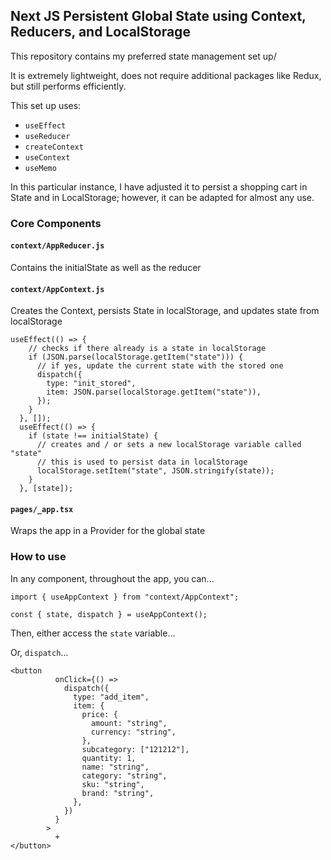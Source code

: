 ## Next JS Persistent Global State using Context, Reducers, and LocalStorage

This repository contains my preferred state management set up/

It is extremely lightweight, does not require additional packages like Redux, but still performs efficiently.

This set up uses:

- `useEffect`
- `useReducer`
- `createContext`
- `useContext`
- `useMemo`

In this particular instance, I have adjusted it to persist a shopping cart in State and in LocalStorage; however, it can be adapted for almost any use.

### Core Components

#### `context/AppReducer.js`

Contains the initialState as well as the reducer

#### `context/AppContext.js`

Creates the Context, persists State in localStorage, and updates state from localStorage

```
useEffect(() => {
    // checks if there already is a state in localStorage
    if (JSON.parse(localStorage.getItem("state"))) {
      // if yes, update the current state with the stored one
      dispatch({
        type: "init_stored",
        item: JSON.parse(localStorage.getItem("state")),
      });
    }
  }, []);
  useEffect(() => {
    if (state !== initialState) {
      // creates and / or sets a new localStorage variable called "state"
      // this is used to persist data in localStorage
      localStorage.setItem("state", JSON.stringify(state));
    }
  }, [state]);

```

#### `pages/_app.tsx`

Wraps the app in a Provider for the global state

### How to use

In any component, throughout the app, you can...

`import { useAppContext } from "context/AppContext";`

`const { state, dispatch } = useAppContext();`

Then, either access the `state` variable...

Or, `dispatch`...

```
<button
          onClick={() =>
            dispatch({
              type: "add_item",
              item: {
                price: {
                  amount: "string",
                  currency: "string",
                },
                subcategory: ["121212"],
                quantity: 1,
                name: "string",
                category: "string",
                sku: "string",
                brand: "string",
              },
            })
          }
        >
          +
</button>
```
